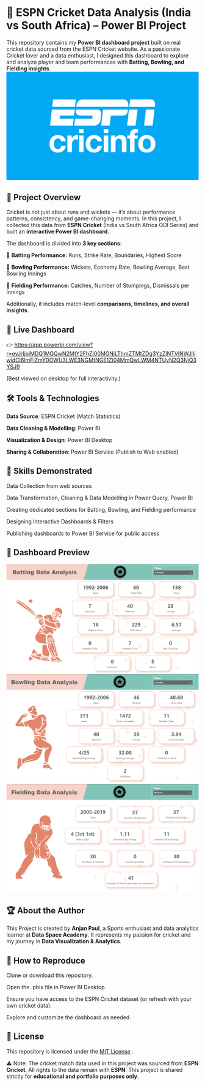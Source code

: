 # 🏏 ESPN Cricket Data Analysis (India vs South Africa) – Power BI Project

This repository contains my **Power BI dashboard project** built on real cricket data sourced from the ESPN Cricket website.
As a passionate Cricket lover and a data enthusiast, I designed this dashboard to explore and analyze player and team performances with **Batting, Bowling, and Fielding insights**.
![](./images/espncricinfo.png)

## 📌 Project Overview

Cricket is not just about runs and wickets — it’s about performance patterns, consistency, and game-changing moments.
In this project, I collected this data from **ESPN Cricket** (India vs South Africa ODI Series) and built an **interactive Power BI dashboard**.

The dashboard is divided into **3 key sections**:

🏏 **Batting Performance:** Runs, Strike Rate, Boundaries, Highest Score

🎯 **Bowling Performance:** Wickets, Economy Rate, Bowling Average, Best Bowling Innings

🧤 **Fielding Performance:** Catches, Number of Stumpings, Dismissals per Innings

Additionally, it includes match-level **comparisons, timelines, and overall insights**.


## 🚀 Live Dashboard

👉 https://app.powerbi.com/view?r=eyJrIjoiMDQ1MGQwN2MtY2FhZi00MGNjLThmZTMtZDg3YzZlNTVlNWJlIiwidCI6ImFiZmY0OWU3LWE3NGMtNGE1Zi04MmQwLWM4NTUyN2Q3NjQ3YSJ9

(Best viewed on desktop for full interactivity.)

## 🛠️ Tools & Technologies

**Data Source**: ESPN Cricket (Match Statistics)

**Data Cleaning & Modelling**: Power BI

**Visualization & Design**: Power BI Desktop

**Sharing & Collaboration**: Power BI Service (Publish to Web enabled)


## 🎯 Skills Demonstrated

Data Collection from web sources

Data Transformation, Cleaning & Data Modelling in Power Query, Power BI

Creating dedicated sections for Batting, Bowling, and Fielding performance

Designing Interactive Dashboards & Filters

Publishing dashboards to Power BI Service for public access

## 📸 Dashboard Preview

![Dashboard for Batting](./images/Batting.png)
![Dashboard for Bowling](./images/Bowling.png)
![Dashboard for Fielding](./images/Fielding.png)

## 🏆 About the Author

This Project is created by **Anjan Paul**, a Sports enthusiast and data analytics learner at **Data Space Academy**.
It represents my passion for cricket and my journey in **Data Visualization & Analytics**.


## 📌 How to Reproduce

Clone or download this repository.

Open the .pbix file in Power BI Desktop.

Ensure you have access to the ESPN Cricket dataset (or refresh with your own cricket data).

Explore and customize the dashboard as needed.

## 🔖 License

This repository is licensed under the [MIT License](./LICENSE)
.

⚠️ Note: The cricket match data used in this project was sourced from **ESPN Cricket**.
All rights to the data remain with **ESPN**.
This project is shared strictly for **educational and portfolio purposes only**.
